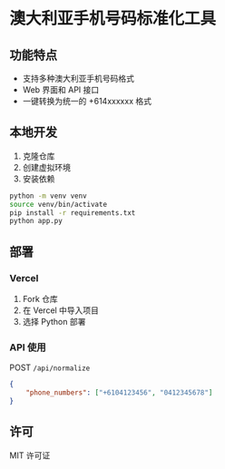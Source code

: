 # 澳大利亚手机号码标准化工具

## 功能特点
- 支持多种澳大利亚手机号码格式
- Web 界面和 API 接口
- 一键转换为统一的 +614xxxxxx 格式

## 本地开发
1. 克隆仓库
2. 创建虚拟环境
3. 安装依赖
```bash
python -m venv venv
source venv/bin/activate
pip install -r requirements.txt
python app.py
```

## 部署
### Vercel
1. Fork 仓库
2. 在 Vercel 中导入项目
3. 选择 Python 部署

### API 使用
POST `/api/normalize`
```json
{
    "phone_numbers": ["+6104123456", "0412345678"]
}
```

## 许可
MIT 许可证
